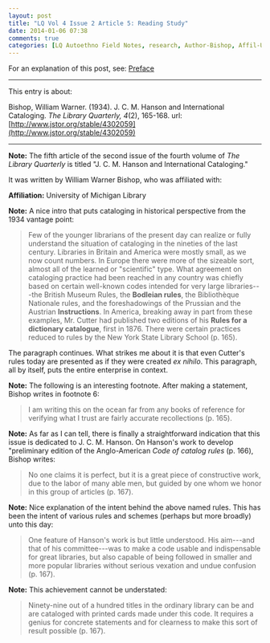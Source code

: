 ```yaml
---
layout: post
title: "LQ Vol 4 Issue 2 Article 5: Reading Study"
date: 2014-01-06 07:38
comments: true
categories: [LQ Autoethno Field Notes, research, Author-Bishop, Affil-University of Michigan Library]
---
```


For an explanation of this post, see:
[Preface](/blog/2013/08/14/lq-autoethnography-research-journal-preface/)

---

This entry is about:

Bishop, William Warner. (1934). J. C. M. Hanson and
International Cataloging. *The Library Quarterly, 4*(2),
165-168.
url:[http://www.jstor.org/stable/4302059](http://www.jstor.org/stable/4302059)

---

**Note:** The fifth article of the second issue of the
fourth volume of *The Library Quarterly* is titled "J.
C. M. Hanson and International Cataloging."

It was written by William Warner Bishop, who was
affiliated with:

**Affiliation:** University of Michigan Library

**Note:** A nice intro that puts cataloging in
historical perspective from the 1934 vantage point:

> Few of the younger librarians of the present day can
> realize or fully understand the situation of
> cataloging in the nineties of the last century.
> Libraries in Britain and America were mostly small, as
> we now count numbers. In Europe there were more of the
> sizeable sort, almost all of the learned or
> "scientific" type. What agreement on cataloging
> practice had been reached in any country was chiefly
> based on certain well-known codes intended for very
> large libraries---the British Museum Rules, the
> **Bodleian rules**, the Bibliothèque Nationale rules,
> and the foreshadowings of the Prussian and the
> Austrian **Instructions**. In America, breaking away
> in part from these examples, Mr. Cutter had published
> two editions of his **Rules for a dictionary
> catalogue**, first in 1876. There were certain
> practices reduced to rules by the New York State
> Library School (p. 165).

The paragraph continues. What strikes me about it is
that even Cutter's rules today are presented as if they
were created *ex nihilo*. This paragraph, all by itself,
puts the entire enterprise in context.

**Note:** The following is an interesting footnote.
After making a statement, Bishop writes in footnote 6:

> I am writing this on the ocean far from any books of
> reference for verifying what I trust are fairly
> accurate recollections (p. 165).

**Note:** As far as I can tell, there is finally a
straightforward indication that this issue is dedicated
to J. C. M. Hanson. On Hanson's work to develop
"preliminary edition of the Anglo-American *Code of
catalog rules* (p. 166), Bishop writes:

> No one claims it is perfect, but it is a great piece
> of constructive work, due to the labor of many able
> men, but guided by one whom we honor in this group of
> articles (p. 167).

**Note:** Nice explanation of the intent behind the
above named rules. This has been the intent of various
rules and schemes (perhaps but more broadly) unto this
day:

> One feature of Hanson's work is but little understood.
> His aim---and that of his committee---was to make a
> code usable and indispensable for great libraries, but
> also capable of being followed in smaller and more
> popular libraries without serious vexation and undue
> confusion (p. 167).

**Note:** This achievement cannot be understated:

> Ninety-nine out of a hundred titles in the ordinary
> library can be and are cataloged with printed cards
> made under this code. It requires a genius for
> concrete statements and for clearness to make this
> sort of result possible (p. 167).
